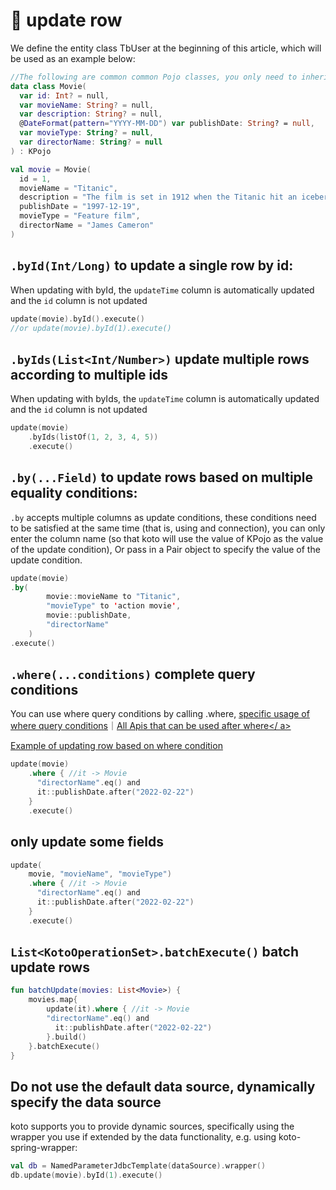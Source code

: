 # 🔖 update row

We define the entity class TbUser at the beginning of this article, which will be used as an example below:

```kotlin
//The following are common common Pojo classes, you only need to inherit the "KPojo" interface, you can have ORM and toMap()/toMutableMap() capabilities
data class Movie(
  var id: Int? = null,
  var movieName: String? = null,
  var description: String? = null,
  @DateFormat(pattern="YYYY-MM-DD") var publishDate: String? = null,
  var movieType: String? = null,
  var directorName: String? = null
) : KPojo

val movie = Movie(
  id = 1,
  movieName = "Titanic",
  description = "The film is set in 1912 when the Titanic hit an iceberg and sank on its maiden voyage. It tells the story of two people from different classes, jack and Ruth, who abandon their worldly prejudices and fall in love. Jack finally gives up his life to Ruth's touching story.",
  publishDate = "1997-12-19",
  movieType = "Feature film",
  directorName = "James Cameron"
)
```

## `.byId(Int/Long)` to update a single row by id:

When updating with byId, the `updateTime` column is automatically updated and the `id` column is not updated

```kotlin
update(movie).byId().execute()
//or update(movie).byId(1).execute()
```



## `.byIds(List<Int/Number>)` update multiple rows according to multiple ids

When updating with byIds, the `updateTime` column is automatically updated and the `id` column is not updated

```kotlin
update(movie)
    .byIds(listOf(1, 2, 3, 4, 5))
    .execute()
```



## `.by(...Field)` to update rows based on multiple equality conditions:

`.by` accepts multiple columns as update conditions, these conditions need to be satisfied at the same time (that is, using and connection), you can only enter the column name (so that koto will use the value of KPojo as the value of the update condition), Or pass in a Pair object to specify the value of the update condition.

```kotlin
update(movie)
.by(
        movie::movieName to "Titanic",
        "movieType" to 'action movie',
        movie::publishDate,
        "directorName"
    )
.execute()
```



## `.where(...conditions)` complete query conditions

You can use where query conditions by calling .where, [specific usage of where query conditions](where.md)｜<a href="/#/where?id=where-api">All Apis that can be used after where</ a>

Example of updating row based on where condition

```kotlin
update(movie)
    .where { //it -> Movie
      "directorName".eq() and
      it::publishDate.after("2022-02-22")
    }
    .execute()
```



## only update some fields

```kotlin
update(
    movie, "movieName", "movieType")
    .where { //it -> Movie
      "directorName".eq() and
      it::publishDate.after("2022-02-22")
    }
    .execute()
```



## `List<KotoOperationSet>.batchExecute()` batch update rows

```kotlin
fun batchUpdate(movies: List<Movie>) {
    movies.map{
        update(it).where { //it -> Movie
        "directorName".eq() and
          it::publishDate.after("2022-02-22")
        }.build()
    }.batchExecute()
}
```



## Do not use the default data source, dynamically specify the data source

koto supports you to provide dynamic sources, specifically using the wrapper you use if extended by the data functionality, e.g. using koto-spring-wrapper:

```kotlin
val db = NamedParameterJdbcTemplate(dataSource).wrapper()
db.update(movie).byId(1).execute()
```
